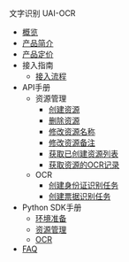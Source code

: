 <div class="sidebar_title"> 文字识别 UAI-OCR</div>

* [概览](ai/uai-ocr/overview)
* [产品简介](ai/uai-ocr/introduction)
* [产品定价](ai/uai-ocr/price)
* 接入指南
    * [接入流程](ai/uai-ocr/access/prepare)
* API手册
    * 资源管理
        * [创建资源](ai/uai-ocr/api/resource/create-resource)
        * [删除资源](ai/uai-ocr/api/resource/delete-resource)
        * [修改资源名称](ai/uai-ocr/api/resource/modify-resource-name)
        * [修改资源备注](ai/uai-ocr/api/resource/modify-resource-memo)
        * [获取已创建资源列表](ai/uai-ocr/api/resource/get-resource-list)
        * [获取资源的OCR记录](ai/uai-ocr/api/resource/get-resouce-record)
    * OCR
        * [创建身份证识别任务](ai/uai-ocr/api/ocr/create-task)
        * [创建票据识别任务](ai/uai-ocr/api/ocr/create-bill-task)
* Python SDK手册
    * [环境准备](ai/uai-ocr/pysdk/prepare)
    * [资源管理](ai/uai-ocr/pysdk/resource)
    * [OCR](ai/uai-ocr/pysdk/ocr)
* [FAQ](ai/uai-ocr/faq)












    
   
   
    
        
